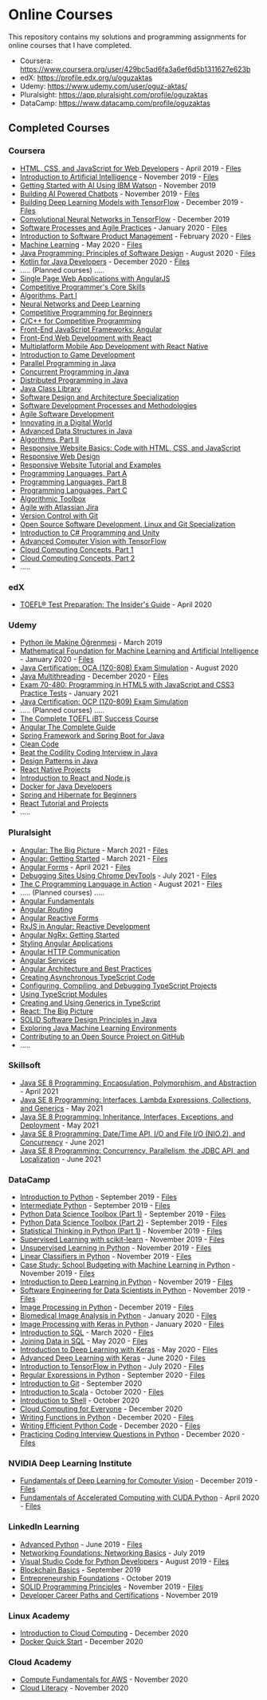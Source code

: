 # Online Courses

This repository contains my solutions and programming assignments for online courses that I have completed.
- Coursera: https://www.coursera.org/user/429bc5ad6fa3a6ef6d5b1311627e623b
- edX: https://profile.edx.org/u/oguzaktas
- Udemy: https://www.udemy.com/user/oguz-aktas/
- Pluralsight: https://app.pluralsight.com/profile/oguzaktas
- DataCamp: https://www.datacamp.com/profile/oguzaktas

## Completed Courses

### Coursera

- [HTML, CSS, and JavaScript for Web Developers](https://www.coursera.org/learn/html-css-javascript-for-web-developers) - April 2019 - [Files](https://github.com/oguzaktas/online-courses/tree/master/coursera/html-css-and-javascript-for-web-developers)
- [Introduction to Artificial Intelligence](https://www.coursera.org/learn/introduction-to-ai) - November 2019 - [Files](https://github.com/oguzaktas/online-courses/tree/master/coursera/introduction-to-artificial-intelligence)
- [Getting Started with AI Using IBM Watson](https://www.coursera.org/learn/ai-with-ibm-watson) - November 2019
- [Building AI Powered Chatbots](https://www.coursera.org/learn/building-ai-powered-chatbots) - November 2019 - [Files](https://github.com/oguzaktas/online-courses/tree/master/coursera/building-ai-powered-chatbots-without-programming)
- [Building Deep Learning Models with TensorFlow](https://www.coursera.org/learn/building-deep-learning-models-with-tensorflow) - December 2019 - [Files](https://github.com/oguzaktas/online-courses/tree/master/coursera/building-deep-learning-models-with-tensorflow)
- [Convolutional Neural Networks in TensorFlow](https://www.coursera.org/learn/convolutional-neural-networks-tensorflow) - December 2019
- [Software Processes and Agile Practices](https://www.coursera.org/learn/software-processes-and-agile-practices) - January 2020 - [Files](https://github.com/oguzaktas/online-courses/tree/master/coursera/software-processes-and-agile-practices)
- [Introduction to Software Product Management](https://www.coursera.org/learn/introduction-to-software-product-management) - February 2020 - [Files](https://github.com/oguzaktas/online-courses/tree/master/coursera/introduction-to-software-product-management)
- [Machine Learning](https://www.coursera.org/learn/machine-learning) - May 2020 - [Files](https://github.com/oguzaktas/online-courses/tree/master/coursera/machine-learning)
- [Java Programming: Principles of Software Design](https://www.coursera.org/learn/java-programming-design-principles) - August 2020 - [Files](https://github.com/oguzaktas/online-courses/tree/master/coursera/java-programming-principles-of-software-design)
- [Kotlin for Java Developers](https://www.coursera.org/learn/kotlin-for-java-developers) - December 2020 - [Files](https://github.com/oguzaktas/online-courses/tree/master/coursera/kotlin-for-java-developers)
- ..... (Planned courses) .....
- [Single Page Web Applications with AngularJS](https://www.coursera.org/learn/single-page-web-apps-with-angularjs)
- [Competitive Programmer's Core Skills](https://www.coursera.org/learn/competitive-programming-core-skills)
- [Algorithms, Part I](https://www.coursera.org/learn/algorithms-part1)
- [Neural Networks and Deep Learning](https://www.coursera.org/learn/neural-networks-deep-learning)
- [Competitive Programming for Beginners](https://www.coursera.org/learn/competitive-programming-for-beginners)
- [C/C++ for Competitive Programming](https://www.coursera.org/learn/c-for-competitive-programming)
- [Front-End JavaScript Frameworks: Angular](https://www.coursera.org/learn/angular)
- [Front-End Web Development with React](https://www.coursera.org/learn/front-end-react)
- [Multiplatform Mobile App Development with React Native](https://www.coursera.org/learn/react-native)
- [Introduction to Game Development](https://www.coursera.org/learn/game-development)
- [Parallel Programming in Java](https://www.coursera.org/learn/parallel-programming-in-java)
- [Concurrent Programming in Java](https://www.coursera.org/learn/concurrent-programming-in-java)
- [Distributed Programming in Java](https://www.coursera.org/learn/distributed-programming-in-java)
- [Java Class Library](https://www.coursera.org/learn/java-class-library)
- [Software Design and Architecture Specialization](https://www.coursera.org/specializations/software-design-architecture)
- [Software Development Processes and Methodologies](https://www.coursera.org/learn/software-processes)
- [Agile Software Development](https://www.coursera.org/learn/agile-software-development)
- [Innovating in a Digital World](https://www.coursera.org/learn/innovating-digital-world)
- [Advanced Data Structures in Java](https://www.coursera.org/learn/advanced-data-structures)
- [Algorithms, Part II](https://www.coursera.org/learn/algorithms-part2)
- [Responsive Website Basics: Code with HTML, CSS, and JavaScript](https:/www.coursera.org/learn/website-coding)
- [Responsive Web Design](https://www.coursera.org/learn/responsive-web-design)
- [Responsive Website Tutorial and Examples](https://www.coursera.org/learn/responsive-website-examples)
- [Programming Languages, Part A](https://www.coursera.org/learn/programming-languages)
- [Programming Languages, Part B](https://www.coursera.org/learn/programming-languages-part-b)
- [Programming Languages, Part C](https://www.coursera.org/learn/programming-languages-part-c)
- [Algorithmic Toolbox](https://www.coursera.org/learn/algorithmic-toolbox)
- [Agile with Atlassian Jira](https://www.coursera.org/learn/agile-atlassian-jira)
- [Version Control with Git](https://www.coursera.org/learn/version-control-with-git)
- [Open Source Software Development, Linux and Git Specialization](https://www.coursera.org/specializations/oss-development-linux-git)
- [Introduction to C# Programming and Unity](https://www.coursera.org/learn/introduction-programming-unity)
- [Advanced Computer Vision with TensorFlow](https://www.coursera.org/learn/advanced-computer-vision-with-tensorflow)
- [Cloud Computing Concepts, Part 1](https://www.coursera.org/learn/cloud-computing)
- [Cloud Computing Concepts, Part 2](https://www.coursera.org/learn/cloud-computing-2)
- .....

### edX

- [TOEFL® Test Preparation: The Insider's Guide](https://www.edx.org/course/toefl-test-preparation-the-insiders-guide) - April 2020

### Udemy

- [Python ile Makine Öğrenmesi](https://www.udemy.com/course/makine-ogrenmesi/) - March 2019
- [Mathematical Foundation for Machine Learning and Artificial Intelligence](https://www.udemy.com/course/mathematical-foundation-for-machine-learning-and-ai/) - January 2020 - [Files](https://github.com/oguzaktas/online-courses/tree/master/udemy/mathematical-foundation-for-machine-learning-and-ai)
- [Java Certification: OCA (1Z0-808) Exam Simulation](https://www.udemy.com/course/java-oca/) - August 2020
- [Java Multithreading](https://www.udemy.com/course/java-multithreading/) - December 2020 - [Files](https://github.com/oguzaktas/online-courses/tree/master/udemy/java-multithreading)
- [Exam 70-480: Programming in HTML5 with JavaScript and CSS3 Practice Tests](https://www.udemy.com/course/70-480-programming-in-html5-with-js-css3-practice-tests-n/) - January 2021
- [Java Certification: OCP (1Z0-809) Exam Simulation](https://www.udemy.com/course/java-ocp/)
- ..... (Planned courses) .....
- [The Complete TOEFL iBT Success Course](https://www.udemy.com/course/the-complete-toefl-ibt-success-course/)
- [Angular The Complete Guide](https://www.udemy.com/course/the-complete-guide-to-angular-2/)
- [Spring Framework and Spring Boot for Java](https://www.udemy.com/course/java-spring-social-network/)
- [Clean Code](https://www.udemy.com/course/writing-clean-code/)
- [Beat the Codility Coding Interview in Java](https://www.udemy.com/course/beat-the-codility-coding-interview-in-java/)
- [Design Patterns in Java](https://www.udemy.com/course/design-patterns-java/)
- [React Native Projects](https://www.udemy.com/course/react-native-projects/)
- [Introduction to React and Node.js](https://www.udemy.com/course/learn-reactjs-nodejs/)
- [Docker for Java Developers](https://www.udemy.com/course/docker-for-java-developers/)
- [Spring and Hibernate for Beginners](https://www.udemy.com/course/spring-hibernate-tutorial/)
- [React Tutorial and Projects](https://www.udemy.com/course/react-tutorial-and-projects-course/)
- .....

### Pluralsight

- [Angular: The Big Picture](https://www.pluralsight.com/courses/ng-big-picture) - March 2021 - [Files](https://github.com/oguzaktas/online-courses/tree/master/pluralsight/angular-the-big-picture)
- [Angular: Getting Started](https://www.pluralsight.com/courses/angular-2-getting-started-update) - March 2021 - [Files](https://github.com/oguzaktas/online-courses/tree/master/pluralsight/angular-getting-started)
- [Angular Forms](https://www.pluralsight.com/courses/angular-forms) - April 2021 - [Files](https://github.com/oguzaktas/online-courses/tree/master/pluralsight/angular-forms)
- [Debugging Sites Using Chrome DevTools](https://www.pluralsight.com/courses/debugging-sites-chrome-devtools) - July 2021 - [Files](https://github.com/oguzaktas/online-courses/tree/master/pluralsight/debugging-sites-using-chrome-devtools)
- [The C Programming Language in Action](https://www.pluralsight.com/courses/c-programming-language-in-action) - August 2021 - [Files](https://github.com/oguzaktas/online-courses/tree/master/pluralsight/the-c-programming-language-in-action)
- ..... (Planned courses) .....
- [Angular Fundamentals](https://www.pluralsight.com/courses/angular-fundamentals)
- [Angular Routing](https://www.pluralsight.com/courses/angular-routing)
- [Angular Reactive Forms](https://www.pluralsight.com/courses/angular-2-reactive-forms)
- [RxJS in Angular: Reactive Development](https://www.pluralsight.com/courses/rxjs-angular-reactive-development)
- [Angular NgRx: Getting Started](https://www.pluralsight.com/courses/angular-ngrx-getting-started)
- [Styling Angular Applications](https://www.pluralsight.com/courses/styling-angular-applications)
- [Angular HTTP Communication](https://www.pluralsight.com/courses/angular-http-communication)
- [Angular Services](https://www.pluralsight.com/courses/angular-services)
- [Angular Architecture and Best Practices](https://www.pluralsight.com/courses/angular-architecture-best-practices)
- [Creating Asynchronous TypeScript Code](https://www.pluralsight.com/courses/typescript-asynchronous-code)
- [Configuring, Compiling, and Debugging TypeScript Projects](https://www.pluralsight.com/courses/typescript-projects-configuring-compiling-debugging)
- [Using TypeScript Modules](https://www.pluralsight.com/courses/typescript-modules)
- [Creating and Using Generics in TypeScript](https://www.pluralsight.com/courses/typescript-generics-creating-using)
- [React: The Big Picture](https://www.pluralsight.com/courses/react-big-picture)
- [SOLID Software Design Principles in Java](https://www.pluralsight.com/courses/solid-software-design-principles-java)
- [Exploring Java Machine Learning Environments](https://www.pluralsight.com/courses/java-machine-learning-environments)
- [Contributing to an Open Source Project on GitHub](https://www.pluralsight.com/courses/contributing-open-source-project-github)
- .....

### Skillsoft

- [Java SE 8 Programming: Encapsulation, Polymorphism, and Abstraction](https://www2.skillsoft.com/certificates/java-se-8-programming-encapsulation-polymorphism-and-abstraction/) - April 2021
- [Java SE 8 Programming: Interfaces, Lambda Expressions, Collections, and Generics](https://www2.skillsoft.com/certificates/java-se-8-programming-interfaces-lambda-expressions-collections-and-generics/) - May 2021
- [Java SE 8 Programming: Inheritance, Interfaces, Exceptions, and Deployment](https://www2.skillsoft.com/certificates/java-se-8-programming-inheritance-interfaces-exceptions-and-deployment/) - May 2021
- [Java SE 8 Programming: Date/Time API, I/O and File I/O (NIO.2), and Concurrency](https://www2.skillsoft.com/certificates/java-se-8-programming-date-time-api-i-o-and-file-i-o-nio-2-and-concurrency/) - June 2021
- [Java SE 8 Programming: Concurrency, Parallelism, the JDBC API, and Localization](https://www2.skillsoft.com/certificates/java-se-8-programming-concurrency-parallelism-the-jdbc-api-and-localization/) - June 2021

### DataCamp

- [Introduction to Python](https://www.datacamp.com/courses/introduction-to-python) - September 2019 - [Files](https://github.com/oguzaktas/online-courses/tree/master/datacamp/introduction-to-python)
- [Intermediate Python](https://www.datacamp.com/courses/intermediate-python) - September 2019 - [Files](https://github.com/oguzaktas/online-courses/tree/master/datacamp/intermediate-python-for-data-science)
- [Python Data Science Toolbox (Part 1)](https://www.datacamp.com/courses/python-data-science-toolbox-part-1) - September 2019 - [Files](https://github.com/oguzaktas/online-courses/tree/master/datacamp/python-data-science-toolbox-part1)
- [Python Data Science Toolbox (Part 2)](https://www.datacamp.com/courses/python-data-science-toolbox-part-2) - September 2019 - [Files](https://github.com/oguzaktas/online-courses/tree/master/datacamp/python-data-science-toolbox-part2)
- [Statistical Thinking in Python (Part 1)](https://www.datacamp.com/courses/statistical-thinking-in-python-part-1) - November 2019 - [Files](https://github.com/oguzaktas/online-courses/tree/master/datacamp/statistical-thinking-in-python-part1)
- [Supervised Learning with scikit-learn](https://www.datacamp.com/courses/supervised-learning-with-scikit-learn) - November 2019 - [Files](https://github.com/oguzaktas/online-courses/tree/master/datacamp/supervised-learning-with-scikit-learn)
- [Unsupervised Learning in Python](https://www.datacamp.com/courses/unsupervised-learning-in-python) - November 2019 - [Files](https://github.com/oguzaktas/online-courses/tree/master/datacamp/unsupervised-learning-in-python)
- [Linear Classifiers in Python](https://www.datacamp.com/courses/linear-classifiers-in-python) - November 2019 - [Files](https://github.com/oguzaktas/online-courses/tree/master/datacamp/linear-classifiers-in-python)
- [Case Study: School Budgeting with Machine Learning in Python](https://www.datacamp.com/courses/case-study-school-budgeting-with-machine-learning-in-python) - November 2019 - [Files](https://github.com/oguzaktas/online-courses/tree/master/datacamp/machine-learning-with-the-experts-school-budgets)
- [Introduction to Deep Learning in Python](https://www.datacamp.com/courses/introduction-to-deep-learning-in-python) - November 2019 - [Files](https://github.com/oguzaktas/online-courses/tree/master/datacamp/introduction-to-deep-learning-in-python)
- [Software Engineering for Data Scientists in Python](https://www.datacamp.com/courses/software-engineering-for-data-scientists-in-python) - November 2019 - [Files](https://github.com/oguzaktas/online-courses/tree/master/datacamp/software-engineering-for-data-scientists)
- [Image Processing in Python](https://www.datacamp.com/courses/image-processing-in-python) - December 2019 - [Files](https://github.com/oguzaktas/online-courses/tree/master/datacamp/image-processing-in-python)
- [Biomedical Image Analysis in Python](https://www.datacamp.com/courses/biomedical-image-analysis-in-python) - January 2020 - [Files](https://github.com/oguzaktas/online-courses/tree/master/datacamp/biomedical-image-analysis-in-python)
- [Image Processing with Keras in Python](https://www.datacamp.com/courses/image-processing-with-keras-in-python) - January 2020 - [Files](https://github.com/oguzaktas/online-courses/tree/master/datacamp/image-processing-with-keras-in-python)
- [Introduction to SQL](https://www.datacamp.com/courses/introduction-to-sql) - March 2020 - [Files](https://github.com/oguzaktas/online-courses/tree/master/datacamp/introduction-to-sql)
- [Joining Data in SQL](https://www.datacamp.com/courses/joining-data-in-postgresql) - May 2020 - [Files](https://github.com/oguzaktas/online-courses/tree/master/datacamp/joining-data-in-sql)
- [Introduction to Deep Learning with Keras](https://www.datacamp.com/courses/introduction-to-deep-learning-with-keras) - May 2020 - [Files](https://github.com/oguzaktas/online-courses/tree/master/datacamp/introduction-to-deep-learning-with-keras)
- [Advanced Deep Learning with Keras](https://www.datacamp.com/courses/advanced-deep-learning-with-keras) - June 2020 - [Files](https://github.com/oguzaktas/online-courses/tree/master/datacamp/advanced-deep-learning-with-keras)
- [Introduction to TensorFlow in Python](https://www.datacamp.com/courses/introduction-to-tensorflow-in-python) - July 2020 - [Files](https://github.com/oguzaktas/online-courses/tree/master/datacamp/introduction-to-tensorflow-in-python)
- [Regular Expressions in Python](https://www.datacamp.com/courses/regular-expressions-in-python) - September 2020 - [Files](https://github.com/oguzaktas/online-courses/tree/master/datacamp/regular-expressions-in-python)
- [Introduction to Git](https://www.datacamp.com/courses/introduction-to-git) - September 2020
- [Introduction to Scala](https://www.datacamp.com/courses/introduction-to-scala) - October 2020 - [Files](https://github.com/oguzaktas/online-courses/tree/master/datacamp/introduction-to-scala)
- [Introduction to Shell](https://www.datacamp.com/courses/introduction-to-shell) - October 2020
- [Cloud Computing for Everyone](https://www.datacamp.com/courses/cloud-computing-for-everyone) - December 2020
- [Writing Functions in Python](https://www.datacamp.com/courses/writing-functions-in-python) - December 2020 - [Files](https://github.com/oguzaktas/online-courses/tree/master/datacamp/writing-functions-in-python)
- [Writing Efficient Python Code](https://www.datacamp.com/courses/writing-efficient-python-code) - December 2020 - [Files](https://github.com/oguzaktas/online-courses/tree/master/datacamp/writing-efficient-python-code)
- [Practicing Coding Interview Questions in Python](https://www.datacamp.com/courses/practicing-coding-interview-questions-in-python) - December 2020 - [Files](https://github.com/oguzaktas/online-courses/tree/master/datacamp/practicing-coding-interview-questions-in-python)

### NVIDIA Deep Learning Institute

- [Fundamentals of Deep Learning for Computer Vision](https://courses.nvidia.com/courses/course-v1:DLI+C-FX-01+V2/about) - December 2019 - [Files](https://github.com/oguzaktas/online-courses/tree/master/nvidia-deep-learning-institute/fundamentals-of-deep-learning-for-computer-vision)
- [Fundamentals of Accelerated Computing with CUDA Python](https://courses.nvidia.com/courses/course-v1:DLI+C-AC-02+V1/about) - April 2020 - [Files](https://github.com/oguzaktas/online-courses/tree/master/nvidia-deep-learning-institute/fundamentals-of-accelerated-computing-with-cuda-python)

### LinkedIn Learning

- [Advanced Python](https://www.linkedin.com/learning/advanced-python) - June 2019 - [Files](https://github.com/oguzaktas/online-courses/tree/master/linkedin-learning/advanced-python)
- [Networking Foundations: Networking Basics](https://www.linkedin.com/learning/networking-foundations-networking-basics) - July 2019
- [Visual Studio Code for Python Developers](https://www.linkedin.com/learning/visual-studio-code-for-python-developers) - August 2019 - [Files](https://github.com/oguzaktas/online-courses/tree/master/linkedin-learning/visual-studio-code-for-python-developers)
- [Blockchain Basics](https://www.linkedin.com/learning/blockchain-basics) - September 2019
- [Entrepreneurship Foundations](https://www.linkedin.com/learning/entrepreneurship-foundations-2) - October 2019
- [SOLID Programming Principles](https://www.linkedin.com/learning/learning-s-o-l-i-d-programming-principles) - November 2019 - [Files](https://github.com/oguzaktas/online-courses/tree/master/linkedin-learning/solid-programming-principles)
- [Developer Career Paths and Certifications](https://www.linkedin.com/learning/developer-career-paths-and-certifications) - November 2019

### Linux Academy

- [Introduction to Cloud Computing](https://acloudguru.com/course/introduction-to-cloud-computing) - December 2020
- [Docker Quick Start](https://acloudguru.com/course/docker-quick-start) - December 2020

### Cloud Academy

- [Compute Fundamentals for AWS](https://cloudacademy.com/course/compute-fundamentals-for-aws/) - November 2020
- [Cloud Literacy](https://cloudacademy.com/learning-paths/cloud-literacy-956/) - November 2020
